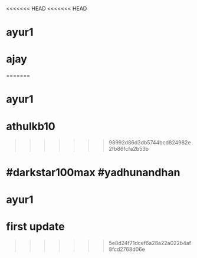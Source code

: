 <<<<<<< HEAD
<<<<<<< HEAD
# ayur1
# ajay
=======
# ayur1
# athulkb10
>>>>>>> 98992d86d3db5744bcd824982e2fb86fcfa2b53b


#darkstar100max
#yadhunandhan
=======
# ayur1 
# first update
>>>>>>> 5e8d24f71dcef6a28a22a022b4af8fcd2768d06e
